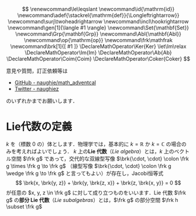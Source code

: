 <link rel="stylesheet" type="text/css" href="preload.css">

$$
\renewcommand\le\leqslant
\newcommand\id{\mathrm{id}}
\newcommand\adef{\stackrel{\mathrm{def}}{\Longleftrightarrow}}
\newcommand\surj\twoheadrightarrow
\newcommand\incl\hookrightarrow
\newcommand\gen[1]{\langle #1 \rangle}
\newcommand\Set{\mathbf{Set}}
\newcommand\Grp{\mathbf{Grp}}
\newcommand\Abl{\mathbf{Abl}}
\newcommand\op{\mathrm{op}}
\newcommand\frk\mathfrak
\newcommand\brk[1]{[ #1 ]}
\DeclareMathOperator\Ker{Ker}
\let\Im\relax
\DeclareMathOperator\Im{Im}
\DeclareMathOperator\Ab{Ab}
\DeclareMathOperator\Coim{Coim}
\DeclareMathOperator\Coker{Coker}
$$

意見や質問，訂正依頼等は

- [GitHub - naughie/math_adventcal](https://github.com/naughie/math_adventcal)
- [Twitter - naughiez](https://twitter.com/naughiez)

のいずれかまでお願いします．

# Lie代数の定義

$k$ を（標数 $0$ の）体とします．物理学では，基本的に $k = \mathbb{R}$ か $k = \mathbb{C}$ の場合のみを考えればよいでしょう．
$k$ 上の**Lie 代数**（*Lie algebra*）とは，$k$ 上のベクトル空間 $\frk g$ であって，交代的な双線型写像 $\brk{\cdot, \cdot} \colon \frk g \times \frk g \to \frk g$ （線型写像 $\brk{\cdot, \cdot} \colon \frk g \wedge \frk g \to \frk g$ と言ってもよい）が存在し，Jacobi恒等式
$$
\brk{x, \brk{y, z}} + \brk{y, \brk{z, x}} + \brk{z, \brk{x, y}} = 0
$$
が任意の $x, y, z \in \frk g$ に対して成り立つものをいいます．Lie 代数 $\frk g$ の**部分 Lie 代数**（*Lie subalgebras*）とは，$\frk g$ の部分空間 $\frk h \subset \frk g$
